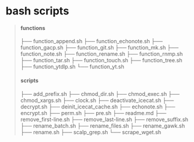 # bash scripts

> #### functions
> ├── function_append.sh
> ├── function_echonote.sh
> ├── function_gacp.sh
> ├── function_git.sh
> ├── function_mk.sh
> ├── function_note.sh
> ├── function_rename.sh
> ├── function_rnmp.sh
> ├── function_tar.sh
> ├── function_touch.sh
> ├── function_tree.sh
> ├── function_ytdlp.sh
> └── function_yt.sh
> #### scripts
> ├── add_prefix.sh
> ├── chmod_dir.sh
> ├── chmod_exec.sh
> ├── chmod_xargs.sh
> ├── clock.sh
> ├── deactivate_icecat.sh
> ├── decrypt.sh
> ├── deinit_icecat_cache.sh
> ├── echonote.sh
> ├── encrypt.sh
> ├── perm.sh
> ├── pre.sh
> ├── readme.md
> ├── remove_first-line.sh
> ├── remove_last-line.sh
> ├── remove_suffix.sh
> ├── rename_batch.sh
> ├── rename_files.sh
> ├── rename_gawk.sh
> ├── rename.sh
> ├── scalp_grep.sh
> └── scrape_wget.sh

<!--
#### functions
├── function_append.sh
├── function_echonote.sh
├── function_gacp.sh
├── function_git.sh
├── function_mk.sh
├── function_note.sh
├── function_rename.sh
├── function_rnmp.sh
├── function_tar.sh
├── function_touch.sh
├── function_tree.sh
├── function_ytdlp.sh
└── function_yt.sh
#### scripts
├── add_prefix.sh
├── chmod_dir.sh
├── chmod_exec.sh
├── chmod_xargs.sh
├── clock.sh
├── deactivate_icecat.sh
├── decrypt.sh
├── deinit_icecat_cache.sh
├── echonote.sh
├── encrypt.sh
├── perm.sh
├── pre.sh
├── readme.md
├── remove_first-line.sh
├── remove_last-line.sh
├── remove_suffix.sh
├── rename_batch.sh
├── rename_files.sh
├── rename_gawk.sh
├── rename.sh
├── scalp_grep.sh
└── scrape_wget.sh
-->
